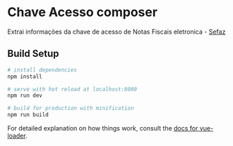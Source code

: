 # Chave Acesso composer
Extrai informações da chave de acesso de Notas Fiscais eletronica - [Sefaz ](http://www.nfe.fazenda.gov.br)

## Build Setup

``` bash
# install dependencies
npm install

# serve with hot reload at localhost:8080
npm run dev

# build for production with minification
npm run build
```

For detailed explanation on how things work, consult the [docs for vue-loader](http://vuejs.github.io/vue-loader).
